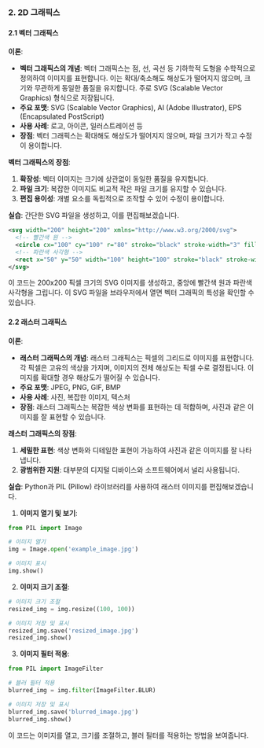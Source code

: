 ### 2. 2D 그래픽스

#### 2.1 벡터 그래픽스
**이론**:
- **벡터 그래픽스의 개념**: 벡터 그래픽스는 점, 선, 곡선 등 기하학적 도형을 수학적으로 정의하여 이미지를 표현합니다. 이는 확대/축소해도 해상도가 떨어지지 않으며, 크기와 무관하게 동일한 품질을 유지합니다. 주로 SVG (Scalable Vector Graphics) 형식으로 저장됩니다.
- **주요 포맷**: SVG (Scalable Vector Graphics), AI (Adobe Illustrator), EPS (Encapsulated PostScript)
- **사용 사례**: 로고, 아이콘, 일러스트레이션 등
- **장점**: 벡터 그래픽스는 확대해도 해상도가 떨어지지 않으며, 파일 크기가 작고 수정이 용이합니다.

**벡터 그래픽스의 장점**:
1. **확장성**: 벡터 이미지는 크기에 상관없이 동일한 품질을 유지합니다.
2. **파일 크기**: 복잡한 이미지도 비교적 작은 파일 크기를 유지할 수 있습니다.
3. **편집 용이성**: 개별 요소를 독립적으로 조작할 수 있어 수정이 용이합니다.

**실습**:
간단한 SVG 파일을 생성하고, 이를 편집해보겠습니다.

```xml
<svg width="200" height="200" xmlns="http://www.w3.org/2000/svg">
  <!-- 빨간색 원 -->
  <circle cx="100" cy="100" r="80" stroke="black" stroke-width="3" fill="red" />
  <!-- 파란색 사각형 -->
  <rect x="50" y="50" width="100" height="100" stroke="black" stroke-width="3" fill="blue" />
</svg>
```

이 코드는 200x200 픽셀 크기의 SVG 이미지를 생성하고, 중앙에 빨간색 원과 파란색 사각형을 그립니다. 이 SVG 파일을 브라우저에서 열면 벡터 그래픽의 특성을 확인할 수 있습니다.

#### 2.2 래스터 그래픽스
**이론**:
- **래스터 그래픽스의 개념**: 래스터 그래픽스는 픽셀의 그리드로 이미지를 표현합니다. 각 픽셀은 고유의 색상을 가지며, 이미지의 전체 해상도는 픽셀 수로 결정됩니다. 이미지를 확대할 경우 해상도가 떨어질 수 있습니다.
- **주요 포맷**: JPEG, PNG, GIF, BMP
- **사용 사례**: 사진, 복잡한 이미지, 텍스처
- **장점**: 래스터 그래픽스는 복잡한 색상 변화를 표현하는 데 적합하며, 사진과 같은 이미지를 잘 표현할 수 있습니다.

**래스터 그래픽스의 장점**:
1. **세밀한 표현**: 색상 변화와 디테일한 표현이 가능하여 사진과 같은 이미지를 잘 나타냅니다.
2. **광범위한 지원**: 대부분의 디지털 디바이스와 소프트웨어에서 널리 사용됩니다.

**실습**:
Python과 PIL (Pillow) 라이브러리를 사용하여 래스터 이미지를 편집해보겠습니다.

1. **이미지 열기 및 보기**:
```python
from PIL import Image

# 이미지 열기
img = Image.open('example_image.jpg')

# 이미지 표시
img.show()
```

2. **이미지 크기 조절**:
```python
# 이미지 크기 조절
resized_img = img.resize((100, 100))

# 이미지 저장 및 표시
resized_img.save('resized_image.jpg')
resized_img.show()
```

3. **이미지 필터 적용**:
```python
from PIL import ImageFilter

# 블러 필터 적용
blurred_img = img.filter(ImageFilter.BLUR)

# 이미지 저장 및 표시
blurred_img.save('blurred_image.jpg')
blurred_img.show()
```

이 코드는 이미지를 열고, 크기를 조절하고, 블러 필터를 적용하는 방법을 보여줍니다.
